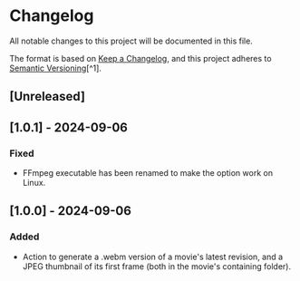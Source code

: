 # Changelog

All notable changes to this project will be documented in this file.

The format is based on [Keep a Changelog](https://keepachangelog.com/en/1.0.0/),
and this project adheres to [Semantic Versioning](https://semver.org/spec/v2.0.0.html)[^1].

<!---
Types of changes

- Added for new features.
- Changed for changes in existing functionality.
- Deprecated for soon-to-be removed features.
- Removed for now removed features.
- Fixed for any bug fixes.
- Security in case of vulnerabilities.

-->

## [Unreleased]

## [1.0.1] - 2024-09-06

### Fixed

* FFmpeg executable has been renamed to make the option work on Linux.

## [1.0.0] - 2024-09-06

### Added

* Action to generate a .webm version of a movie's latest revision, and a JPEG thumbnail of its first frame (both in the movie's containing folder).
